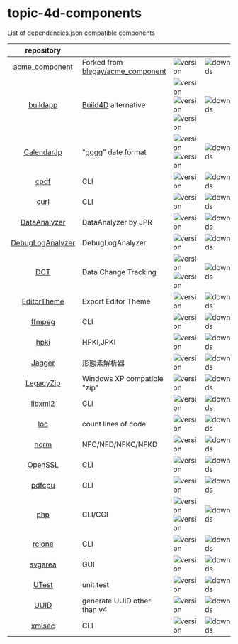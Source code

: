 # topic-4d-components
List of dependencies.json compatible components

|repository||||
|:-:|:-|:-|:-|
|[acme_component](https://github.com/miyako/acme_component)|Forked from [blegay/acme_component](https://github.com/blegay/acme_component)|![version](https://img.shields.io/badge/version-20%2B-E23089)|![downloads](https://img.shields.io/github/downloads/miyako/acme_component/total)|
|[buildapp](https://github.com/miyako/buildapp)|[Build4D](https://github.com/4d-depot/Build4D) alternative|![version](https://img.shields.io/badge/version-20%2B-E23089)<br />![version](https://img.shields.io/badge/version-20%20R9%2B-E23089)<br />![version](https://img.shields.io/badge/version-20%20R10%2B-E23089)|![downloads](https://img.shields.io/github/downloads/miyako/buildapp/total)|
|[CalendarJp](https://github.com/miyako/CalendarJp)|"gggg" date format|![version](https://img.shields.io/badge/version-20%2B-E23089)<br />![version](https://img.shields.io/badge/version-20%20R6%2B-E23089)|![downloads](https://img.shields.io/github/downloads/miyako/CalendarJp/total)|
|[cpdf](https://github.com/miyako/cpdf)|CLI|![version](https://img.shields.io/badge/version-20%2B-E23089)|![downloads](https://img.shields.io/github/downloads/miyako/cpdf/total)|
|[curl](https://github.com/miyako/curl)|CLI|![version](https://img.shields.io/badge/version-20%2B-E23089)|![downloads](https://img.shields.io/github/downloads/miyako/curl/total)|
|[DataAnalyzer](https://github.com/miyako/DataAnalyzer)|DataAnalyzer by JPR|![version](https://img.shields.io/badge/version-20%2B-E23089)|![downloads](https://img.shields.io/github/downloads/miyako/DataAnalyzer/total)|
|[DebugLogAnalyzer](https://github.com/miyako/DebugLogAnalyzer)|DebugLogAnalyzer|![version](https://img.shields.io/badge/version-20%2B-E23089)|![downloads](https://img.shields.io/github/downloads/miyako/DebugLogAnalyzer/total)|
|[DCT](https://github.com/miyako/DCT)|Data Change Tracking|![version](https://img.shields.io/badge/version-20%2B-E23089)<br />![version](https://img.shields.io/badge/version-20%20R3%2B-E23089)|![downloads](https://img.shields.io/github/downloads/miyako/DCT/total)|
|[EditorTheme](https://github.com/miyako/EditorTheme)|Export Editor Theme|![version](https://img.shields.io/badge/version-20%2B-E23089)|![downloads](https://img.shields.io/github/downloads/miyako/EditorTheme/total)|
|[ffmpeg](https://github.com/miyako/ffmpeg)|CLI|![version](https://img.shields.io/badge/version-20%2B-E23089)|![downloads](https://img.shields.io/github/downloads/miyako/ffmpeg/total)|
|[hpki](https://github.com/miyako/hpki)|HPKI,JPKI|![version](https://img.shields.io/badge/version-20%2B-E23089)|![downloads](https://img.shields.io/github/downloads/miyako/hpki/total)|
|[Jagger](https://github.com/miyako/Jagger)|形態素解析器|![version](https://img.shields.io/badge/version-20%2B-E23089)|![downloads](https://img.shields.io/github/downloads/miyako/Jagger/total)|
|[LegacyZip](https://github.com/miyako/LegacyZip)|Windows XP compatible "zip"|![version](https://img.shields.io/badge/version-20%2B-E23089)|![downloads](https://img.shields.io/github/downloads/miyako/LegacyZip/total)|
|[libxml2](https://github.com/miyako/libxml2)|CLI|![version](https://img.shields.io/badge/version-20%2B-E23089)|![downloads](https://img.shields.io/github/downloads/miyako/libxml2/total)|
|[loc](https://github.com/miyako/loc)|count lines of code|![version](https://img.shields.io/badge/version-20%2B-E23089)|![downloads](https://img.shields.io/github/downloads/miyako/loc/total)|
|[norm](https://github.com/miyako/norm)|NFC/NFD/NFKC/NFKD|![version](https://img.shields.io/badge/version-20%2B-E23089)|![downloads](https://img.shields.io/github/downloads/miyako/norm/total)|
|[OpenSSL](https://github.com/miyako/OpenSSL)|CLI|![version](https://img.shields.io/badge/version-20%2B-E23089)|![downloads](https://img.shields.io/github/downloads/miyako/OpenSSL/total)|
|[pdfcpu](https://github.com/miyako/pdfcpu)|CLI|![version](https://img.shields.io/badge/version-20%2B-E23089)|![downloads](https://img.shields.io/github/downloads/miyako/pdfcpu/total)|
|[php](https://github.com/miyako/php)|CLI/CGI|![version](https://img.shields.io/badge/version-20%2B-E23089)<br />![version](https://img.shields.io/badge/version-20%20R5%2B-E23089)|![downloads](https://img.shields.io/github/downloads/miyako/php/total)|
|[rclone](https://github.com/miyako/rclone)|CLI|![version](https://img.shields.io/badge/version-20%2B-E23089)|![downloads](https://img.shields.io/github/downloads/miyako/rclone/total)|
|[svgarea](https://github.com/miyako/svgarea)|GUI|![version](https://img.shields.io/badge/version-20%2B-E23089)|![downloads](https://img.shields.io/github/downloads/miyako/svgarea/total)|
|[UTest](https://github.com/miyako/UTest)|unit test|![version](https://img.shields.io/badge/version-20%2B-E23089)|![downloads](https://img.shields.io/github/downloads/miyako/UTest/total)|
|[UUID](https://github.com/miyako/UUID)|generate UUID other than v4|![version](https://img.shields.io/badge/version-20%2B-E23089)|![downloads](https://img.shields.io/github/downloads/miyako/UUID/total)|
|[xmlsec](https://github.com/miyako/xmlsec)|CLI|![version](https://img.shields.io/badge/version-20%2B-E23089)|![downloads](https://img.shields.io/github/downloads/miyako/xmlsec/total)|
